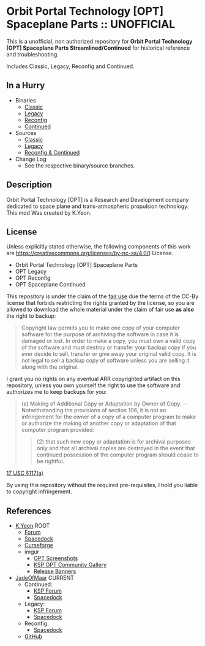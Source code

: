 # Orbit Portal Technology [OPT] Spaceplane Parts :: UNOFFICIAL

This is a unofficial, non authorized repository for **Orbit Portal Technology [OPT] Spaceplane Parts Streamlined/Continued** for historical reference and troubleshooting.

Includes Classic, Legacy, Reconfig and Continued.


## In a Hurry

* Binaries
	+ [Classic](https://github.com/net-lisias-ksph/OPT/tree/Archive/Classic)
	+ [Legacy](https://github.com/net-lisias-ksph/OPT/tree/Archive/Legacy)
	+ [Reconfig](https://github.com/net-lisias-ksph/OPT/tree/Archive/Reconfig)
	+ [Continued](https://github.com/net-lisias-ksph/OPT/tree/Archive/Continued)
* Sources
	+ [Classic](https://github.com/net-lisias-ksph/OPT/tree/Source/Classic)
	+ [Legacy](https://github.com/net-lisias-ksph/OPT/tree/upstream/legacy/Legacy)
	+ [Reconfig & Continued](https://github.com/net-lisias-ksph/OPT/tree/upstream/streamlined/Reconfig)
* Change Log
	- See the respective binary/source branches. 


## Description

Orbit Portal Technology [OPT] is a Research and Development company dedicated to space plane and trans-atmospheric propulsion technology. This mod Was created by K.Yeon.


## License

Unless explicitly stated otherwise, the following components of this work are https://creativecommons.org/licenses/by-nc-sa/4.0/) License. 

* Orbit Portal Technology [OPT] Spaceplane Parts
* OPT Legacy
* OPT Reconfig
* OPT Spaceplane Continued

This repository is under the claim of the [fair use](https://info.legalzoom.com/copyright-law-making-personal-copies-22200.html) due the terms of the CC-By license that forbids restricting the rights granted by the license, so you are allowed to download the whole material under the claim of fair use **as also** the right to backup:

> Copyright law permits you to make one copy of your computer software for the purpose of archiving the software in case it is damaged or lost. In order to make a copy, you must own a valid copy of the software and must destroy or transfer your backup copy if you ever decide to sell, transfer or give away your original valid copy. It is not legal to sell a backup copy of software unless you are selling it along with the original.

I grant you no rights on any eventual ARR copyrighted artifact on this repository, unless you own yourself the right to use the software and authorizes me to keep backups for you:

> (a) Making of Additional Copy or Adaptation by Owner of Copy. -- Notwithstanding the provisions of section 106, it is not an infringement for the owner of a copy of a computer program to make or authorize the making of another copy or adaptation of that computer program provided:
>
>> (2) that such new copy or adaptation is for archival purposes only and that all archival copies are destroyed in the event that continued possession of the computer program should cease to be rightful.

[17 USC §117(a)](https://www.law.cornell.edu/uscode/text/17/117)

By using this repository without the required pre-requisites, I hold you liable to copyright infringement.


## References

* [K.Yeon](https://forum.kerbalspaceprogram.com/index.php?/profile/126102-kyeon/) ROOT
	+ [Forum](https://forum.kerbalspaceprogram.com/index.php?/topic/87956-130-opt-space-plane-v201-updated-29072017/)
	+ [Spacedock](https://spacedock.info/mod/1028/OPT%20Space%20Plane)
	+ [Curseforge](https://www.curseforge.com/kerbal/ksp-mods/opt-space-plane-parts-v2-0/) 
	+ imgur
		- [OPT Screenshots](https://imgur.com/a/AdHWN)
		- [KSP OPT Community Gallery](https://imgur.com/a/emOCt)
		- [Release Banners](https://imgur.com/a/IGAQi)
* [JadeOfMaar](https://forum.kerbalspaceprogram.com/index.php?/topic/196187-191-opt-spaceplane-continued-21-aug-08-2020/) CURRENT
	+ Continued:
		- [KSP Forum](https://forum.kerbalspaceprogram.com/index.php?/topic/196187-191-opt-spaceplane-continued-21-aug-08-2020/)
		- [Spacedock](https://spacedock.info/mod/2494/OPT%20Spaceplane%20Continued)
	+ Legacy:
		- [KSP Forum](https://forum.kerbalspaceprogram.com/index.php?/topic/173833-191-opt-legacy-211-reconfig-21-aug-07-2020/)
		- [Spacedock](https://spacedock.info/mod/711/Orbit%20Portal%20Technology%20%5BOPT%5D%20Spaceplane%20Parts)
	+ Reconfig:
		- [Spacedock](https://spacedock.info/mod/1808/OPT%20Reconfig) 
	+ [GitHub](https://github.com/StoneBlue/OPT_Streamlined/)
